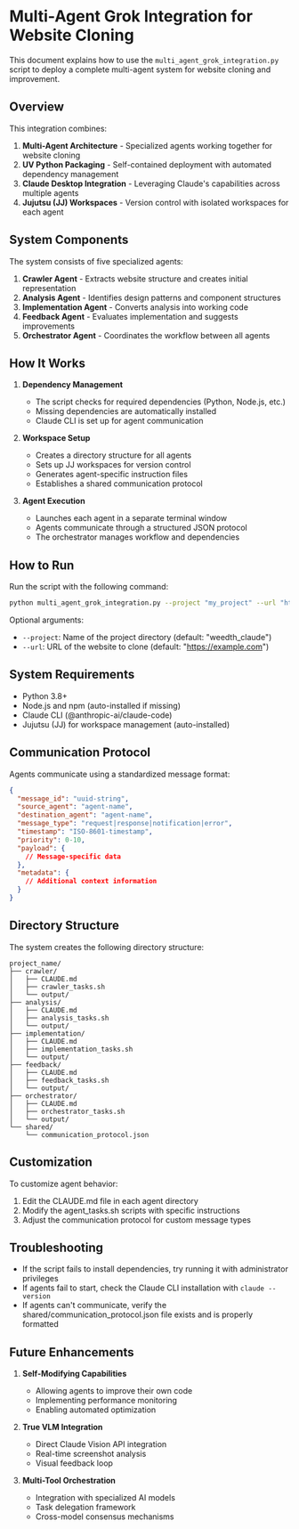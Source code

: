 # Multi-Agent Grok Integration for Website Cloning

This document explains how to use the `multi_agent_grok_integration.py` script to deploy a complete multi-agent system for website cloning and improvement.

## Overview

This integration combines:

1. **Multi-Agent Architecture** - Specialized agents working together for website cloning
2. **UV Python Packaging** - Self-contained deployment with automated dependency management
3. **Claude Desktop Integration** - Leveraging Claude's capabilities across multiple agents
4. **Jujutsu (JJ) Workspaces** - Version control with isolated workspaces for each agent

## System Components

The system consists of five specialized agents:

1. **Crawler Agent** - Extracts website structure and creates initial representation
2. **Analysis Agent** - Identifies design patterns and component structures
3. **Implementation Agent** - Converts analysis into working code
4. **Feedback Agent** - Evaluates implementation and suggests improvements
5. **Orchestrator Agent** - Coordinates the workflow between all agents

## How It Works

1. **Dependency Management**
   - The script checks for required dependencies (Python, Node.js, etc.)
   - Missing dependencies are automatically installed
   - Claude CLI is set up for agent communication

2. **Workspace Setup**
   - Creates a directory structure for all agents
   - Sets up JJ workspaces for version control
   - Generates agent-specific instruction files
   - Establishes a shared communication protocol

3. **Agent Execution**
   - Launches each agent in a separate terminal window
   - Agents communicate through a structured JSON protocol
   - The orchestrator manages workflow and dependencies

## How to Run

Run the script with the following command:

```bash
python multi_agent_grok_integration.py --project "my_project" --url "https://example.com"
```

Optional arguments:
- `--project`: Name of the project directory (default: "weedth_claude")
- `--url`: URL of the website to clone (default: "https://example.com")

## System Requirements

- Python 3.8+
- Node.js and npm (auto-installed if missing)
- Claude CLI (@anthropic-ai/claude-code)
- Jujutsu (JJ) for workspace management (auto-installed)

## Communication Protocol

Agents communicate using a standardized message format:

```json
{
  "message_id": "uuid-string",
  "source_agent": "agent-name",
  "destination_agent": "agent-name",
  "message_type": "request|response|notification|error",
  "timestamp": "ISO-8601-timestamp",
  "priority": 0-10,
  "payload": {
    // Message-specific data
  },
  "metadata": {
    // Additional context information
  }
}
```

## Directory Structure

The system creates the following directory structure:

```
project_name/
├── crawler/
│   ├── CLAUDE.md
│   ├── crawler_tasks.sh
│   └── output/
├── analysis/
│   ├── CLAUDE.md
│   ├── analysis_tasks.sh
│   └── output/
├── implementation/
│   ├── CLAUDE.md
│   ├── implementation_tasks.sh
│   └── output/
├── feedback/
│   ├── CLAUDE.md
│   ├── feedback_tasks.sh
│   └── output/
├── orchestrator/
│   ├── CLAUDE.md
│   ├── orchestrator_tasks.sh
│   └── output/
└── shared/
    └── communication_protocol.json
```

## Customization

To customize agent behavior:
1. Edit the CLAUDE.md file in each agent directory
2. Modify the agent_tasks.sh scripts with specific instructions
3. Adjust the communication protocol for custom message types

## Troubleshooting

- If the script fails to install dependencies, try running it with administrator privileges
- If agents fail to start, check the Claude CLI installation with `claude --version`
- If agents can't communicate, verify the shared/communication_protocol.json file exists and is properly formatted

## Future Enhancements

1. **Self-Modifying Capabilities**
   - Allowing agents to improve their own code
   - Implementing performance monitoring
   - Enabling automated optimization

2. **True VLM Integration**
   - Direct Claude Vision API integration
   - Real-time screenshot analysis
   - Visual feedback loop

3. **Multi-Tool Orchestration**
   - Integration with specialized AI models
   - Task delegation framework
   - Cross-model consensus mechanisms
